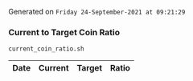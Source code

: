 Generated on `Friday 24-September-2021 at 09:21:29`

### Current to Target Coin Ratio
`current_coin_ratio.sh`

Date|Current|Target|Ratio
---|---|---|---
